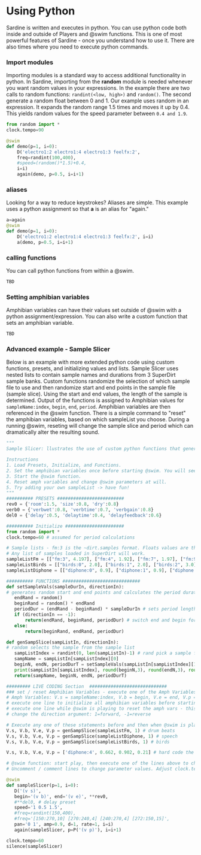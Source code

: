 # Using Python
Sardine is written and executes in python. You can use python code both inside and outside of Players and @swim functions. This is one of most powerful features of Sardine - once you understand how to use it. There are also times where you need to execute python commands.

### Import modules
Importing modules is a standard way to access additional functionality in python. In Sardine, importing from the **random** module is needed whenever you want random values in your expressions. In the example there are two calls to random functions: `randint(<low, high>)` and `random()`. The second generate a random float between 0 and 1. Our example uses random in an expression. It expands the random range 1.5 times and moves it up by 0.4. This yields random values for the speed parameter between `0.4 and 1.9`. 

```python
from random import * 
clock.tempo=90

@swim
def demo(p=1, i=0):
    D('electro1:2 electro1:4 electro1:3 feelfx:2',
    freq=randint(100,400),
    #speed=(random()*1.5)+0.4,
    i=i)
    again(demo, p=0.5, i=i+1)
```

### aliases
Looking for a way to reduce keystrokes? Aliases are simple. This example uses a python assignment so that **a** is an alias for "again."

```python
a=again
@swim
def demo(p=1, i=0):
    D('electro1:2 electro1:4 electro1:3 feelfx:2', i=i)
    a(demo, p=0.5, i=i+1)
```
### calling functions
You can call python functions from within a @swim. 

```python
TBD
```
### Setting amphibian variables
Amphibian variables can have their values set outside of @swim with a python assignment/expression. You can also write a custom function that sets an amphibian variable.

```python
TBD
```

 ### Advanced example - Sample Slicer
Below is an example with more extended python code using custom functions, presets, and initializing values and lists. Sample Slicer uses nested lists to contain sample names and durations from 3 SuperDirt sample banks. Custom functions randomize the selection of which sample file to use and then randomize start and end points in the sample file (sample slice). Using the start and end values, the length of the sample is determined. Output of the functions is assigned to Amphibian values for `sampleName:index`, `begin`, `end`, `period`. Amphibian variables are then referenced in the @swim function. There is a simple command to "reset" the amphibian variables, based on which sampleList you choose. During a running @swim, reseting will change the sample slice and period which can dramatically alter the resulting sound. 

 ```python
""" 
Sample Slicer: llustrates the use of custom python functions that generate Sardine amphibian variable values. 

Instructions
1. Load Presets, Initialize, and Functions.
2. Set the amphibian variables once before starting @swim. You will see the values print out. 
3. Start the @swim function.
4. Reset amph variables and change @swim parameters at will.
5. Try adding your own sampleList -> have fun! 
"""
########## PRESETS #########################
rev0 = {'room':1.5, 'size':0.8, 'dry':0.8}
verb0 = {'verbwet':0.8, 'verbtime':0.7, 'verbgain':0.8}
del0 = {'delay':0.5, 'delaytime':0.4, 'delayfeedback':0.6}

########## Initialize ######################
from random import * 
clock.tempo=60 # assumed for period calculations

# Sample lists - fm:3 is the ~dirt.samples format. Floats values are the sample length in secs.
# Any list of samples loaded in SuperDirt will work.
sampleListFm = [["fm:3", 4.197], ["fm:4", 1.92], ["fm:7", 1.97], ["fm:9", 4.42], ["fm:14", 1.73] ]
sampleListBirds = [["birds:0", 2.0], ["birds:1", 2.0], ["birds:2", 3.0], ["birds:3", 2.5], ["birds:4", 4.0], ["birds:5", 1.0], ["birds:8", 1.75], ["birds:9", 1.75] ]
sampleListDiphone = [["diphone:0", 0.9], ["diphone:1", 0.9], ["diphone:2", 0.9], ["diphone:3", 0.9], ["diphone:4", 0.9], ["diphone:5", 0.9], ["diphone:8", 0.9], ["diphone:9", 0.9], ["diphone:10", 0.9], ["diphone:11", 0.9] ]

########## FUNCTIONS #############################
def setSampleVals(sampleDurIn, directionIn):
# generates random start and end points and calculates the period duration
    endRand = random()
    beginRand = random() * endRand
    periodDur = (endRand - beginRand) * sampleDurIn # sets period length
    if (directionIn == -1):
        return(endRand, beginRand, periodDur) # switch end and begin for reverse play
    else:
        return(beginRand, endRand, periodDur)

def genSampSlice(sampListIn, directionIn):
# random selects the sample from the sample list
    sampListIndex = randint(0, len(sampListIn)-1) # rand pick a sample from list
    sampName = sampListIn[sampListIndex][0]
    beginN, endN, periodDurT = setSampleVals(sampListIn[sampListIndex][1], directionIn)
    print(sampListIn[sampListIndex], round(beginN,3), round(endN,3), round(periodDurT,4))
    return(sampName, beginN, endN, periodDurT)

######### LIVE CODING Section  #############################
### set / reset Amphibian Variables - execute one of the Amph Variables assignment statements
# Amph Variables: V.s = sampleName:index, V.b = begin, V.e = end, V.p = period
# execute one line to initialize all amphibian variables before starting the @swim 
# execute one line while @swim is playing to reset the amph vars - this will change the sound and rhythm, often radically
# change the direction argument: 1=forward, -1=reverse

# Execute any one of these statements before and then when @swim is playing.
V.s, V.b, V.e, V.p = genSampSlice(sampleListFm, 1) # drum beats
V.s, V.b, V.e, V.p = genSampSlice(sampleListDiphone, 1) # speech 
V.s, V.b, V.e, V.p = genSampSlice(sampleListBirds, 1) # birds

V.s, V.b, V.e, V.p = ['diphone:4', 0.662, 0.902, 0.21] # hard code the amph vars

# @swim function: start play, then execute one of the lines above to change parameters.
# Uncomment / comment lines to change parameter values. Adjust clock.tempo.

@swim
def sampleSlicer(p=1, i=0):
    D('(v s)', 
    begin='(v b)', end='(v e)', **rev0, 
    #**del0, # delay preset
    speed='1 0.5 1.5',
    #freq=randint(150,400), 
    #freq='[150:270,10] [270:240,4] [240:270,4] [272:150,15]',
    pan='0 1', amp=0.9, d=1, rate=1, i=i)
    again(sampleSlicer, p=P('(v p)'), i=i+1)

clock.tempo=60
silence(sampleSlicer)
 ```
